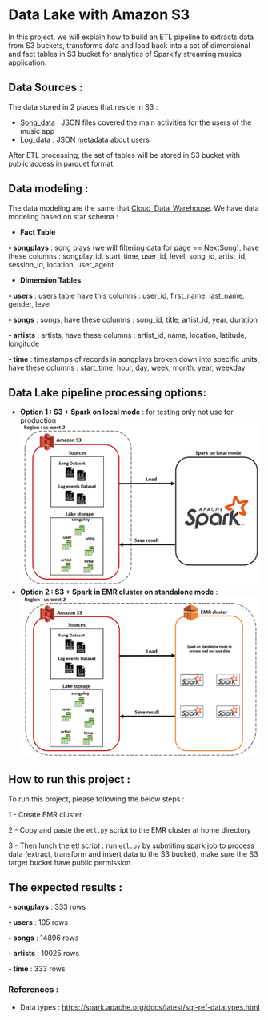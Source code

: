 # Data Lake with Amazon S3
In this project, we will explain how to build an ETL pipeline to extracts data from S3 buckets, transforms data and load back into a set of dimensional and fact tables in S3 bucket for analytics of Sparkify streaming musics application.

## Data Sources :
The data stored in 2 places that reside in S3 :
- [Song_data](s3://udacity-dend/song_data) : JSON files covered the main activities for the users of the music app
- [Log_data](s3://udacity-dend/log_data) : JSON metadata about users

After ETL processing, the set of tables will be stored in S3 bucket with public access in parquet format.

## Data modeling :
The data modeling are the same that [Cloud_Data_Warehouse](https://github.com/Iaddiop/Cloud_Data_Warehouse/blob/master/README.md). We have data modeling based on star schema :
- **Fact Table**

**- songplays** : song plays (we will filtering data for page == NextSong), have these columns :
songplay_id, start_time, user_id, level, song_id, artist_id, session_id, location, user_agent

- **Dimension Tables**

**- users** : users table have this columns : user_id, first_name, last_name, gender, level

**- songs** : songs, have these columns : song_id, title, artist_id, year, duration

**- artists** : artists, have these columns : artist_id, name, location, latitude, longitude

**- time** : timestamps of records in songplays broken down into specific units, have these columns : start_time, hour, day, week, month, year, weekday

## Data Lake pipeline processing options:
- **Option 1 : S3 + Spark on local mode** : for testing only not use for production
![image info](./diagram1.PNG)
- **Option 2 : S3 + Spark in EMR cluster on standalone mode** :
![image info](./diagram.PNG)

## How to run this project :
To run this project, please following the below steps :

1 - Create EMR cluster

2 - Copy and paste the `etl.py` script to the EMR cluster at home directory

3 - Then lunch the etl script : run `etl.py` by submiting spark job to process data (extract, transform and insert data to the S3 bucket), make sure the S3 target bucket have public permission

## The expected results :

**- songplays** : 333 rows

**- users** : 105 rows

**- songs** : 14896 rows

**- artists** : 10025 rows

**- time** : 333 rows

### References :
- Data types : https://spark.apache.org/docs/latest/sql-ref-datatypes.html

